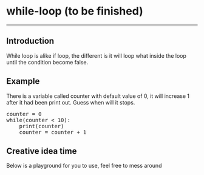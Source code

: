 # while-loop (to be finished)
<script type="text/x-thebe-config"> 
  {
      requestKernel: true,
      mountActivateWidget: true,
      mountStatusWidget: true,
      binderOptions: {
      repo: "brianlihk/requirements",
      },
  }
</script>

<script src="https://unpkg.com/thebe@latest/lib/index.js"></script>

<div class="thebe-activate"></div>
<div class="thebe-status"></div>

---
## Introduction
While loop is alike if loop, the different is it will loop what inside the loop until the condition become false.

## Example
There is a variable called counter with default value of 0, it will increase 1 after it had been print out. Guess when will it stops.
<pre data-executable="true" data-language="python">
counter = 0
while(counter < 10):
	print(counter)
	counter = counter + 1
</pre>

## Creative idea time
Below is a playground for you to use, feel free to mess around
<pre data-executable="true" data-language="python">

</pre>